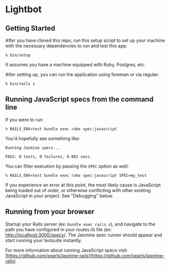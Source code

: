 # Lightbot

## Getting Started

After you have cloned this repo, run this setup script to set up your machine
with the necessary dependencies to run and test this app:

    % bin/setup

It assumes you have a machine equipped with Ruby, Postgres, etc.

After setting up, you can run the application using foreman or via regular:

    % bin/rails s

## Running JavaScript specs from the command line

If you were to run:

    % RAILS_ENV=test bundle exec rake spec:javascript

You'd hopefully see something like:

    Running Jasmine specs...

    PASS: 0 tests, 0 failures, 0.001 secs.

You can filter execution by passing the `SPEC` option as well:

    % RAILS_ENV=test bundle exec rake spec:javascript SPEC=my_test

If you experience an error at this point, the most likely cause is JavaScript being loaded out of order, or otherwise conflicting with other existing JavaScript in your project. See "Debugging" below.

## Running from your browser

Startup your Rails server (ex: `bundle exec rails s`), and navigate to the path you have configured in your routes.rb file (ex: [http://localhost:3000/specs](http://localhost:3000/specs)).
The Jasmine spec runner should appear and start running your testsuite instantly.

For more information about running JavaScript specs visit [https://github.com/searls/jasmine-rails](https://github.com/searls/jasmine-rails)
